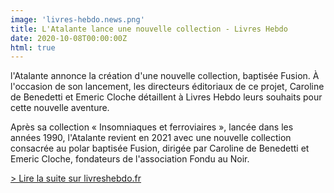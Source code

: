 ```yaml
---
image: 'livres-hebdo.news.png'
title: L'Atalante lance une nouvelle collection - Livres Hebdo
date: 2020-10-08T00:00:00Z
html: true
---
```


<p class="news-lead">
  l'Atalante annonce la création d'une nouvelle collection, baptisée
  Fusion. À l'occasion de son lancement, les directeurs éditoriaux de ce
  projet, Caroline de Benedetti et Emeric Cloche détaillent à Livres Hebdo
  leurs souhaits pour cette nouvelle aventure.
</p>
<p>
  Après sa collection « Insomniaques et ferroviaires », lancée dans les
  années 1990, l'Atalante revient en 2021 avec une nouvelle collection
  consacrée au polar baptisée Fusion, dirigée par Caroline de Benedetti
  et Emeric Cloche, fondateurs de l'association Fondu au Noir.
</p>
<p>
  <a
    target="_blank"
    rel="noopener noreferrer"
    href="https://www.livreshebdo.fr/article/latalante-lance-une-nouvelle-collection">
    > Lire la suite sur livreshebdo.fr
  </a>
</p>
